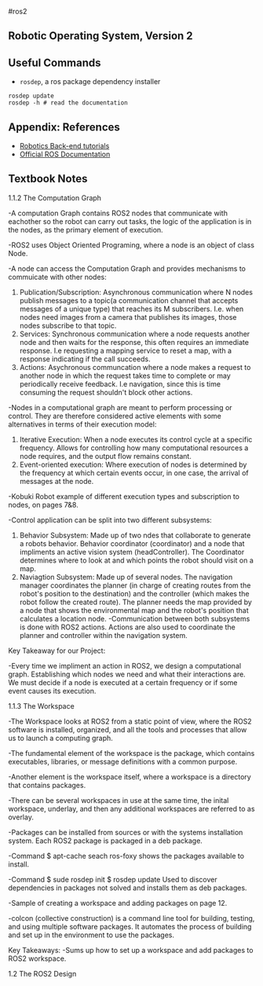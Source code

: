 #ros2

## Robotic Operating System, Version 2

## Useful Commands

- `rosdep`, a ros package dependency installer
```shell
rosdep update
rosdep -h # read the documentation
```




## Appendix: References

- [Robotics Back-end tutorials](https://roboticsbackend.com/category/ros2/)
- [Official ROS Documentation](https://docs.ros.org/en/humble/index.html)

## Textbook Notes

1.1.2 The Computation Graph

-A computation Graph contains ROS2 nodes that communicate with eachother so the robot can carry out tasks, the logic of the application is in the nodes, as the primary element of execution.

-ROS2 uses Object Oriented Programing, where a node is an object of class Node.

-A node can access the Computation Graph and provides mechanisms to commuicate with other nodes:
1) Publication/Subscription: Asynchronous communication where N nodes publish messages to a topic(a communication channel that accepts messages of a unique type) that reaches its M subscribers. I.e. when nodes need images from a camera that publishes its images, those nodes subscribe to that topic.
2) Services: Synchronous communication where a node requests another node and then waits for the response, this often requires an immediate response. I.e requesting a mapping service to reset a map, with a response indicating if the call succeeds. 
3) Actions: Asychronous communcation where a node makes a request to another node in which the request takes time to complete or may periodically receive feedback. I.e navigation, since this is time consuming the request shouldn't block other actions.

-Nodes in a computational graph are meant to perform processing or control. They are therefore considered active elements with some alternatives in terms of their execution model:
1) Iterative Execution: When a node executes its control cycle at a specific frequency. Allows for controlling how many computational resources a node requires, and the output flow remains constant.
2) Event-oriented execution: Where execution of nodes is determined by the frequency at which certain events occur, in one case, the arrival of messages at the node. 

-Kobuki Robot example of different execution types and subscription to nodes, on pages 7&8.

-Control application can be split into two different subsystems:
1) Behavior Subsystem: Made up of two ndes that collaborate to generate a robots behavior. Behavior coordinator (coordinator) and a node that impliments an active vision system (headController). The Coordinator determines where to look at and which points the robot should visit on a map.
2) Naviagtion Subsystem: Made up of several nodes. The navigation manager coordinates the planner (in charge of creating routes from the robot's position to the destination) and the controller (which makes the robot follow the created route). The planner needs the map provided by a node that shows the environmental map and the robot's position that calculates a location node.
-Communication between both subsystems is done with ROS2 actions. Actions are also used to coordinate the planner and controller within the navigation system.

Key Takeaway for our Project: 

-Every time we impliment an action in ROS2, we design a computational graph. Establishing which nodes we need and what their interactions are. We must decide if a node is executed at a certain frequency or if some event causes its execution.

1.1.3 The Workspace

-The Workspace looks at ROS2 from a static point of view, where the ROS2 software is installed, organized, and all the tools and processes that allow us to launch a computing graph. 

-The fundamental element of the workspace is the package, which contains executables, libraries, or message definitions with a common purpose. 

-Another element is the workspace itself, where a workspace is a directory that contains packages. 

-There can be several workspaces in use at the same time, the inital workspace, underlay, and then any additional workspaces are referred to as overlay. 

-Packages can be installed from sources or with the systems installation system. Each ROS2 package is packaged in a deb package.

-Command
$ apt-cache seach ros-foxy
shows the packages available to install.

-Command
$ sude rosdep init
$ rosdep update
Used to discover dependencies in packages not solved and installs them as deb packages.

-Sample of creating a workspace and adding packages on page 12.

-colcon (collective construction) is a command line tool for building, testing, and using multiple software packages. It automates the process of building and set up in the environment to use the packages. 

Key Takeaways:
-Sums up how to set up a workspace and add packages to ROS2 workspace.

1.2 The ROS2 Design